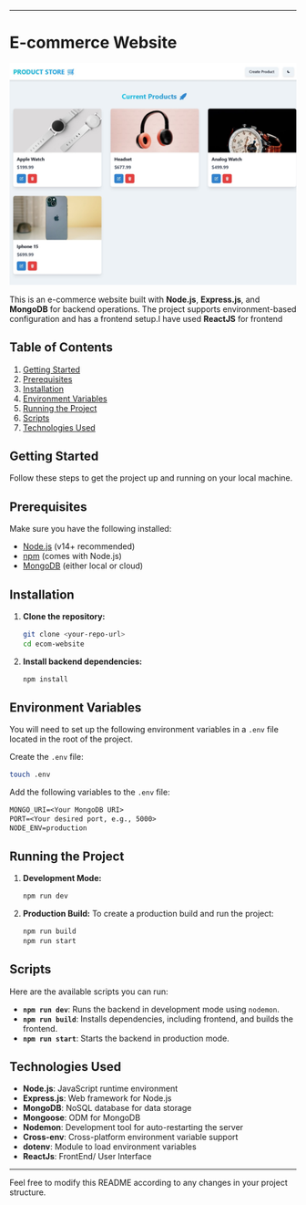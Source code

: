 
---

# E-commerce Website

![E-commerce Website Screenshot](https://github.com/Rohithkumar77/Assests/blob/main/Screenshot_18-9-2024_174547_localhost.jpeg)


This is an e-commerce website built with **Node.js**, **Express.js**, and **MongoDB** for backend operations. The project supports environment-based configuration and has a frontend setup.I have used **ReactJS** for frontend

## Table of Contents
1. [Getting Started](#getting-started)
2. [Prerequisites](#prerequisites)
3. [Installation](#installation)
4. [Environment Variables](#environment-variables)
5. [Running the Project](#running-the-project)
6. [Scripts](#scripts)
7. [Technologies Used](#technologies-used)

## Getting Started

Follow these steps to get the project up and running on your local machine.

## Prerequisites

Make sure you have the following installed:

- [Node.js](https://nodejs.org/) (v14+ recommended)
- [npm](https://www.npmjs.com/) (comes with Node.js)
- [MongoDB](https://www.mongodb.com/) (either local or cloud)

## Installation

1. **Clone the repository:**
   ```bash
   git clone <your-repo-url>
   cd ecom-website
   ```

2. **Install backend dependencies:**
   ```bash
   npm install
   ```


## Environment Variables

You will need to set up the following environment variables in a `.env` file located in the root of the project.

Create the `.env` file:

```bash
touch .env
```

Add the following variables to the `.env` file:

```plaintext
MONGO_URI=<Your MongoDB URI>
PORT=<Your desired port, e.g., 5000>
NODE_ENV=production
```

## Running the Project

1. **Development Mode:**
   ```bash
   npm run dev
   ```

2. **Production Build:**
   To create a production build and run the project:

   ```bash
   npm run build
   npm run start
   ```

## Scripts

Here are the available scripts you can run:

- **`npm run dev`**: Runs the backend in development mode using `nodemon`.
- **`npm run build`**: Installs dependencies, including frontend, and builds the frontend.
- **`npm run start`**: Starts the backend in production mode.

## Technologies Used

- **Node.js**: JavaScript runtime environment
- **Express.js**: Web framework for Node.js
- **MongoDB**: NoSQL database for data storage
- **Mongoose**: ODM for MongoDB
- **Nodemon**: Development tool for auto-restarting the server
- **Cross-env**: Cross-platform environment variable support
- **dotenv**: Module to load environment variables
- **ReactJs**: FrontEnd/ User Interface
---

Feel free to modify this README according to any changes in your project structure.
